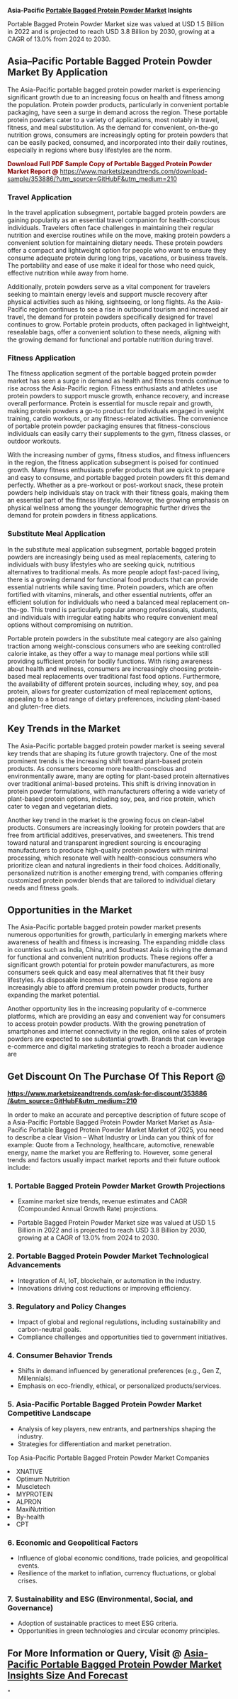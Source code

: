 <p><strong>Asia-Pacific&nbsp;<a href=""https://www.marketsizeandtrends.com/download-sample/353886/&amp;utm_source=GitHubF&amp;utm_medium=210"">Portable Bagged Protein Powder Market</a> Insights</strong></p><p>Portable Bagged Protein Powder Market size was valued at USD 1.5 Billion in 2022 and is projected to reach USD 3.8 Billion by 2030, growing at a CAGR of 13.0% from 2024 to 2030.</p><p><h2>Asia–Pacific Portable Bagged Protein Powder Market By Application</h2><p>The Asia-Pacific portable bagged protein powder market is experiencing significant growth due to an increasing focus on health and fitness among the population. Protein powder products, particularly in convenient portable packaging, have seen a surge in demand across the region. These portable protein powders cater to a variety of applications, most notably in travel, fitness, and meal substitution. As the demand for convenient, on-the-go nutrition grows, consumers are increasingly opting for protein powders that can be easily packed, consumed, and incorporated into their daily routines, especially in regions where busy lifestyles are the norm.</p><p><p><strong><span style="color: #800000;">Download Full PDF Sample Copy of Portable Bagged Protein Powder Market Report @</span>&nbsp;</strong><a href="https://www.marketsizeandtrends.com/download-sample/353886/?utm_source=GitHubF&amp;utm_medium=210" target="_blank">https://www.marketsizeandtrends.com/download-sample/353886/?utm_source=GitHubF&amp;utm_medium=210</a></p></p><h3>Travel Application</h3><p>In the travel application subsegment, portable bagged protein powders are gaining popularity as an essential travel companion for health-conscious individuals. Travelers often face challenges in maintaining their regular nutrition and exercise routines while on the move, making protein powders a convenient solution for maintaining dietary needs. These protein powders offer a compact and lightweight option for people who want to ensure they consume adequate protein during long trips, vacations, or business travels. The portability and ease of use make it ideal for those who need quick, effective nutrition while away from home.</p><p>Additionally, protein powders serve as a vital component for travelers seeking to maintain energy levels and support muscle recovery after physical activities such as hiking, sightseeing, or long flights. As the Asia-Pacific region continues to see a rise in outbound tourism and increased air travel, the demand for protein powders specifically designed for travel continues to grow. Portable protein products, often packaged in lightweight, resealable bags, offer a convenient solution to these needs, aligning with the growing demand for functional and portable nutrition during travel.</p><h3>Fitness Application</h3><p>The fitness application segment of the portable bagged protein powder market has seen a surge in demand as health and fitness trends continue to rise across the Asia-Pacific region. Fitness enthusiasts and athletes use protein powders to support muscle growth, enhance recovery, and increase overall performance. Protein is essential for muscle repair and growth, making protein powders a go-to product for individuals engaged in weight training, cardio workouts, or any fitness-related activities. The convenience of portable protein powder packaging ensures that fitness-conscious individuals can easily carry their supplements to the gym, fitness classes, or outdoor workouts.</p><p>With the increasing number of gyms, fitness studios, and fitness influencers in the region, the fitness application subsegment is poised for continued growth. Many fitness enthusiasts prefer products that are quick to prepare and easy to consume, and portable bagged protein powders fit this demand perfectly. Whether as a pre-workout or post-workout snack, these protein powders help individuals stay on track with their fitness goals, making them an essential part of the fitness lifestyle. Moreover, the growing emphasis on physical wellness among the younger demographic further drives the demand for protein powders in fitness applications.</p><h3>Substitute Meal Application</h3><p>In the substitute meal application subsegment, portable bagged protein powders are increasingly being used as meal replacements, catering to individuals with busy lifestyles who are seeking quick, nutritious alternatives to traditional meals. As more people adopt fast-paced living, there is a growing demand for functional food products that can provide essential nutrients while saving time. Protein powders, which are often fortified with vitamins, minerals, and other essential nutrients, offer an efficient solution for individuals who need a balanced meal replacement on-the-go. This trend is particularly popular among professionals, students, and individuals with irregular eating habits who require convenient meal options without compromising on nutrition.</p><p>Portable protein powders in the substitute meal category are also gaining traction among weight-conscious consumers who are seeking controlled calorie intake, as they offer a way to manage meal portions while still providing sufficient protein for bodily functions. With rising awareness about health and wellness, consumers are increasingly choosing protein-based meal replacements over traditional fast food options. Furthermore, the availability of different protein sources, including whey, soy, and pea protein, allows for greater customization of meal replacement options, appealing to a broad range of dietary preferences, including plant-based and gluten-free diets.</p><h2>Key Trends in the Market</h2><p>The Asia-Pacific portable bagged protein powder market is seeing several key trends that are shaping its future growth trajectory. One of the most prominent trends is the increasing shift toward plant-based protein products. As consumers become more health-conscious and environmentally aware, many are opting for plant-based protein alternatives over traditional animal-based proteins. This shift is driving innovation in protein powder formulations, with manufacturers offering a wide variety of plant-based protein options, including soy, pea, and rice protein, which cater to vegan and vegetarian diets.</p><p>Another key trend in the market is the growing focus on clean-label products. Consumers are increasingly looking for protein powders that are free from artificial additives, preservatives, and sweeteners. This trend toward natural and transparent ingredient sourcing is encouraging manufacturers to produce high-quality protein powders with minimal processing, which resonate well with health-conscious consumers who prioritize clean and natural ingredients in their food choices. Additionally, personalized nutrition is another emerging trend, with companies offering customized protein powder blends that are tailored to individual dietary needs and fitness goals.</p><h2>Opportunities in the Market</h2><p>The Asia-Pacific portable bagged protein powder market presents numerous opportunities for growth, particularly in emerging markets where awareness of health and fitness is increasing. The expanding middle class in countries such as India, China, and Southeast Asia is driving the demand for functional and convenient nutrition products. These regions offer a significant growth potential for protein powder manufacturers, as more consumers seek quick and easy meal alternatives that fit their busy lifestyles. As disposable incomes rise, consumers in these regions are increasingly able to afford premium protein powder products, further expanding the market potential.</p><p>Another opportunity lies in the increasing popularity of e-commerce platforms, which are providing an easy and convenient way for consumers to access protein powder products. With the growing penetration of smartphones and internet connectivity in the region, online sales of protein powders are expected to see substantial growth. Brands that can leverage e-commerce and digital marketing strategies to reach a broader audience are</p><h2><strong>Get Discount On The Purchase Of This Report @&nbsp;</strong></h2><p><strong><a href=""https://www.marketsizeandtrends.com/ask-for-discount/353886/&amp;utm_source=GitHubF&amp;utm_medium=210"" target=""_blank"">https://www.marketsizeandtrends.com/ask-for-discount/353886<br />/&amp;utm_source=GitHubF&amp;utm_medium=210</a></strong></p><p>In order to make an accurate and perceptive description of future scope of a Asia-Pacific&nbsp;Portable Bagged Protein Powder Market Market as Asia-Pacific&nbsp;Portable Bagged Protein Powder Market Market of 2025, you need to describe a clear Vision &ndash; What Industry or Linda can you think of for example: Quote from a Technology, healthcare, automotive, renewable energy, name the market you are Reffering to. However, some general trends and factors usually impact market reports and their future outlook include:</p><h3>1.&nbsp;<strong>Portable Bagged Protein Powder Market Growth Projections</strong></h3><ul><li>Examine market size trends, revenue estimates and CAGR (Compounded Annual Growth Rate) projections.</li><li><p>Portable Bagged Protein Powder Market size was valued at USD 1.5 Billion in 2022 and is projected to reach USD 3.8 Billion by 2030, growing at a CAGR of 13.0% from 2024 to 2030.</p></li></ul><h3>2.&nbsp;<strong>Portable Bagged Protein Powder Market Technological Advancements</strong></h3><ul><li>Integration of AI, IoT, blockchain, or automation in the industry.</li><li>Innovations driving cost reductions or improving efficiency.</li></ul><h3>3.&nbsp;<strong>Regulatory and Policy Changes</strong></h3><ul><li>Impact of global and regional regulations, including sustainability and carbon-neutral goals.</li><li>Compliance challenges and opportunities tied to government initiatives.</li></ul><h3>4.&nbsp;<strong>Consumer Behavior Trends</strong></h3><ul><li>Shifts in demand influenced by generational preferences (e.g., Gen Z, Millennials).</li><li>Emphasis on eco-friendly, ethical, or personalized products/services.</li></ul><h3>5.&nbsp;<strong>Asia-Pacific Portable Bagged Protein Powder Market Competitive Landscape</strong></h3><ul><li>Analysis of key players, new entrants, and partnerships shaping the industry.</li><li>Strategies for differentiation and market penetration.</li></ul><p data-pm-slice=""1 1 []"">Top Asia-Pacific Portable Bagged Protein Powder Market Companies</p><div data-test-id=""""><p><li>XNATIVE</li><li> Optimum Nutrition</li><li> Muscletech</li><li> MYPROTEIN</li><li> ALPRON</li><li> MaxiNutrition</li><li> By-health</li><li> CPT</li></p></div><h3>6.&nbsp;<strong>Economic and Geopolitical Factors</strong></h3><ul><li>Influence of global economic conditions, trade policies, and geopolitical events.</li><li>Resilience of the market to inflation, currency fluctuations, or global crises.</li></ul><h3>7.&nbsp;<strong>Sustainability and ESG (Environmental, Social, and Governance)</strong></h3><ul><li>Adoption of sustainable practices to meet ESG criteria.</li><li>Opportunities in green technologies and circular economy principles.</li></ul><h2><strong>For More Information or Query, Visit @&nbsp;</strong><a href=""https://www.verifiedmarketreports.com/product/portable-bagged-protein-powder-market/"" target=""_blank"">Asia-Pacific Portable Bagged Protein Powder Market Insights Size And Forecast</a></h2>"
